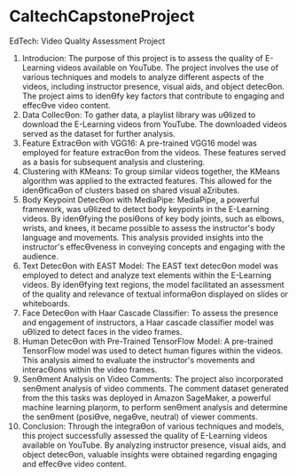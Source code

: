 # CaltechCapstoneProject
EdTech: Video Quality Assessment Project
1. Introducion:
The purpose of this project is to assess the quality of E-Learning videos available on YouTube. The project 
involves the use of various techniques and models to analyze different aspects of the videos, including 
instructor presence, visual aids, and object detecƟon. The project aims to idenƟfy key factors that 
contribute to engaging and effecƟve video content.
2. Data CollecƟon:
To gather data, a playlist library was uƟlized to download the E-Learning videos from YouTube. The 
downloaded videos served as the dataset for further analysis. 
3. Feature ExtracƟon with VGG16:
A pre-trained VGG16 model was employed for feature extracƟon from the videos. These features served 
as a basis for subsequent analysis and clustering. 
4. Clustering with KMeans: 
To group similar videos together, the KMeans algorithm was applied to the extracted features. This 
allowed for the idenƟficaƟon of clusters based on shared visual aƩributes. 
5. Body Keypoint DetecƟon with MediaPipe:
MediaPipe, a powerful framework, was uƟlized to detect body keypoints in the E-Learning videos. By 
idenƟfying the posiƟons of key body joints, such as elbows, wrists, and knees, it became possible to 
assess the instructor's body language and movements. This analysis provided insights into the 
instructor's effecƟveness in conveying concepts and engaging with the audience.
6. Text DetecƟon with EAST Model:
The EAST text detecƟon model was employed to detect and analyze text elements within the E-Learning 
videos. By idenƟfying text regions, the model facilitated an assessment of the quality and relevance of 
textual informaƟon displayed on slides or whiteboards. 
7. Face DetecƟon with Haar Cascade Classifier:
To assess the presence and engagement of instructors, a Haar cascade classifier model was uƟlized to 
detect faces in the video frames. 
8. Human DetecƟon with Pre-Trained TensorFlow Model: 
A pre-trained TensorFlow model was used to detect human figures within the videos. This analysis aimed 
to evaluate the instructor's movements and interacƟons within the video frames. 
9. SenƟment Analysis on Video Comments:
The project also incorporated senƟment analysis of video comments. The comment dataset generated 
from the this tasks was deployed in Amazon SageMaker, a powerful machine learning plaƞorm, to 
perform senƟment analysis and determine the senƟment (posiƟve, negaƟve, neutral) of viewer 
comments. 
10. Conclusion: 
Through the integraƟon of various techniques and models, this project successfully assessed the quality 
of E-Learning videos available on YouTube. By analyzing instructor presence, visual aids, and object 
detecƟon, valuable insights were obtained regarding engaging and effecƟve video content.
